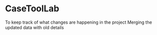 # CaseToolLab
To keep track of what changes are happening in the project
Merging the updated data with old details
